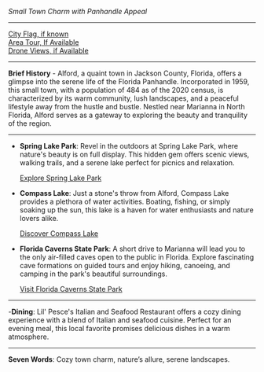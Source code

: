 *Small Town Charm with Panhandle Appeal*

---

[City Flag, if known](https://www.google.com/search?tbm=isch&q=Alford+FL+Flag+Picture)  
[Area Tour, If Available](https://www.youtube.com/results?search_query=Alford+FL+4k+tour)  
[Drone Views, if Available](https://www.youtube.com/results?search_query=Alford+FL+4k+drone)

---

**Brief History** - Alford, a quaint town in Jackson County, Florida, offers a glimpse into the serene life of the Florida Panhandle. Incorporated in 1959, this small town, with a population of 484 as of the 2020 census, is characterized by its warm community, lush landscapes, and a peaceful lifestyle away from the hustle and bustle. Nestled near Marianna in North Florida, Alford serves as a gateway to exploring the beauty and tranquility of the region.

---

- **Spring Lake Park**: Revel in the outdoors at Spring Lake Park, where nature's beauty is on full display. This hidden gem offers scenic views, walking trails, and a serene lake perfect for picnics and relaxation.

  [Explore Spring Lake Park](https://www.youtube.com/results?search_query=Alford+FL+Spring+Lake+Park)

- **Compass Lake**: Just a stone's throw from Alford, Compass Lake provides a plethora of water activities. Boating, fishing, or simply soaking up the sun, this lake is a haven for water enthusiasts and nature lovers alike.

  [Discover Compass Lake](https://www.youtube.com/results?search_query=Alford+FL+Compass+Lake)

- **Florida Caverns State Park**: A short drive to Marianna will lead you to the only air-filled caves open to the public in Florida. Explore fascinating cave formations on guided tours and enjoy hiking, canoeing, and camping in the park's beautiful surroundings.

  [Visit Florida Caverns State Park](https://www.youtube.com/results?search_query=Florida+Caverns+State+Park)

---

-**Dining**: Lil' Pesce's Italian and Seafood Restaurant offers a cozy dining experience with a blend of Italian and seafood cuisine. Perfect for an evening meal, this local favorite promises delicious dishes in a warm atmosphere.

---

**Seven Words**: Cozy town charm, nature’s allure, serene landscapes.